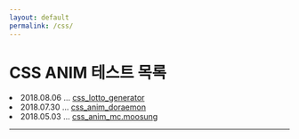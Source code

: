 ```yaml
---
layout: default
permalink: /css/
---
```

# CSS ANIM 테스트 목록

<!-- blog post contents : described as { { content } } -->
<article class="post">
  <div class="post-list">


  <!-- 로또생성기 -->
  <li>
    2018.08.06 ...
      <a href="{{ site.baseurl }}/css-lotto/">
        css_lotto_generator </a>
      <br>
  </li>  

  <!-- 도라에몽 -->
  <li>
    2018.07.30 ...
      <a href="{{ site.baseurl }}/css-doraemon/">
        css_anim_doraemon </a>
      <br>
  </li>  


  <!-- MC.무성 -->
  <li>
    2018.05.03 ...
      <a href="{{ site.baseurl }}/css-moosung/">
        css_anim_mc.moosung </a>
      <br>
  </li>  

  </div>
</article>
<hr>

<br><br>
